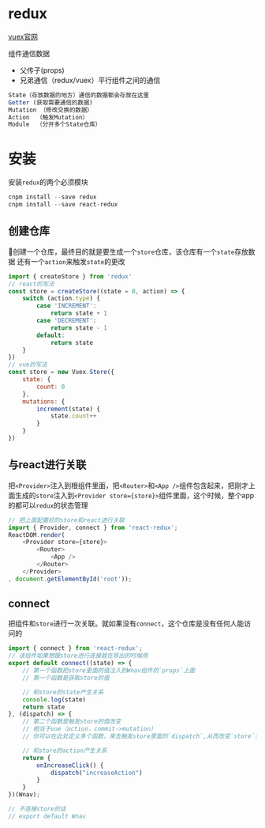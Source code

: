 # redux

[vuex官网](https://vuex.vuejs.org/zh/guide/)

组件通信数据

- 父传子(props)         
- 兄弟通信（redux/vuex）平行组件之间的通信

```js
State（存放数据的地方）通信的数据都会存放在这里
Getter (获取需要通信的数据)
Mutation （修改交换的数据）
Action  （触发Mutation）
Module  （分开多个State仓库）
```

# 安装

安装`redux`的两个必须模块
```js
cnpm install --save redux
cnpm install --save react-redux
```

## 创建仓库

创建一个仓库，最终目的就是要生成一个`store`仓库，该仓库有一个`state`存放数据
还有一个`action`来触发`state`的更改
```js
import { createStore } from 'redux'
// react的写法
const store = createStore((state = 0, action) => {
    switch (action.type) {
        case 'INCREMENT':
            return state + 1
        case 'DECREMENT':
            return state - 1
        default:
            return state
    }
})
// vue的写法
const store = new Vuex.Store({
    state: {
        count: 0
    },
    mutations: {
        increment(state) {
            state.count++
        }
    }
})
```

## 与react进行关联

把`<Provider>`注入到根组件里面，把`<Router>`和`<App />`组件包含起来，把刚才上面生成的`store`注入到`<Provider store={store}>`组件里面，这个时候，整个app的都可以`redux`的状态管理
```js
// 把上面配置好的store和react进行关联
import { Provider, connect } from 'react-redux';
ReactDOM.render(
    <Provider store={store}>
        <Router>
            <App />
        </Router>
    </Provider>
, document.getElementById('root'));
```

## connect

把组件和`store`进行一次关联。就如果没有`connect`，这个仓库是没有任何人能访问的
```js
import { connect } from 'react-redux';
// 该组件如果想跟store进行连接就在导出的时候用
export default connect((state) => {
    // 第一个函数把store里面的值注入到Wnav组件的`props`上面
    // 第一个函数是获取store的值

    // 和store的state产生关系
    console.log(state)
    return state
}, (dispatch) => {
    // 第二个函数是触发store的值改变
    // 相当于vue（action，commit->mutation）
    // 你可以在此处定义多个函数，来去触发store里面的`dispatch`,从而改变`store`里面的值

    // 和store的action产生关系
    return {
        onIncreaseClick() {
            dispatch("increaseAction")
        }
    }
})(Wnav);

// 不连接store的话
// export default Wnav
```